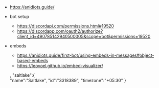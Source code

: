 - https://anidiots.guide/
- bot setup
  - https://discordapi.com/permissions.html#19520
  - https://discordapp.com/oauth2/authorize?client_id=490785142940500005&scope=bot&permissions=19520
- embeds
  - https://anidiots.guide/first-bot/using-embeds-in-messages#object-based-embeds
  - https://leovoel.github.io/embed-visualizer/
  
  ,
  "saltlake":{  
    "name":"Saltlake",
    "id":"3318389",
    "timezone":"+05:30"
  }